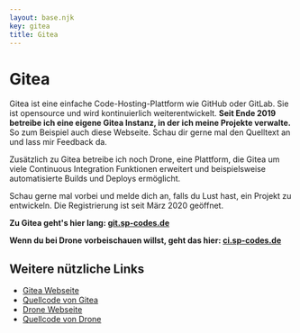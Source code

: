 ```yaml
---
layout: base.njk
key: gitea
title: Gitea
---
```

# <i class="i-gitea"></i> Gitea

Gitea ist eine einfache Code-Hosting-Plattform wie GitHub oder GitLab. Sie ist opensource und wird kontinuierlich weiterentwickelt. __Seit Ende 2019 betreibe ich eine eigene Gitea Instanz, in der ich meine Projekte verwalte.__ So zum Beispiel auch diese Webseite. Schau dir gerne mal den Quelltext an und lass mir Feedback da.

Zusätzlich zu Gitea betreibe ich noch Drone, eine Plattform, die Gitea um viele Continuous Integration Funktionen erweitert und beispielsweise automatisierte Builds und Deploys ermöglicht.

Schau gerne mal vorbei und melde dich an, falls du Lust hast, ein Projekt zu entwickeln. Die Registrierung ist seit März 2020 geöffnet.

__Zu Gitea geht's hier lang: [git.sp-codes.de](https://git.sp-codes.de)__

__Wenn du bei Drone vorbeischauen willst, geht das hier: [ci.sp-codes.de](https://ci.sp-codes.de)__


## Weitere nützliche Links

* [Gitea Webseite](https://gitea.io/en-us/)
* [Quellcode von Gitea](https://github.com/go-gitea/gitea)
* [Drone Webseite](https://drone.io/)
* [Quellcode von Drone](https://github.com/drone/drone)
